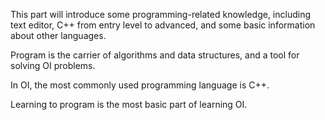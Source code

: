 This part will introduce some programming-related knowledge, including text editor, C++ from entry level to advanced, and some basic information about other languages.

Program is the carrier of algorithms and data structures, and a tool for solving OI problems.

In OI, the most commonly used programming language is C++.

Learning to program is the most basic part of learning OI.